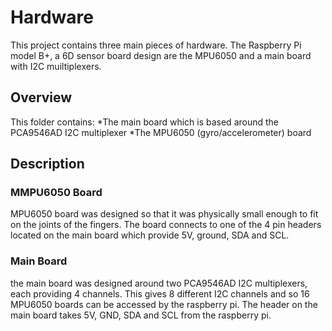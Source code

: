 # Hardware

This project contains three main pieces of hardware.
The Raspberry Pi model B+, a 6D sensor board design are the MPU6050 and a main board with I2C muiltiplexers.

## Overview
This folder contains:
*The main board which is based around the PCA9546AD I2C multiplexer
*The MPU6050 (gyro/accelerometer) board 

## Description 
### MMPU6050 Board

MPU6050 board was designed so that it was physically small enough to fit on the joints of the fingers.
The board connects to one of the 4 pin headers located on the main board which provide 5V, ground, SDA and SCL. 

### Main Board

the main board was designed around two PCA9546AD I2C multiplexers, each providing 4 channels. 
This gives 8 different I2C channels and so 16 MPU6050 boards can be accessed by the raspberry pi. The header on the main board takes 5V, GND, SDA and SCL from the raspberry pi.

